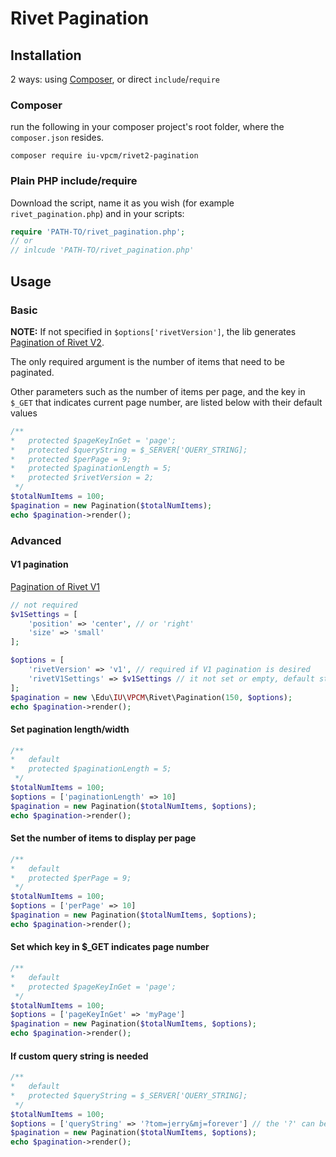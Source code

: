 # Rivet Pagination
## Installation
2 ways: using [Composer](https://getcomposer.org/), or direct `include`/`require`

### Composer
run the following in your composer project's root folder, where the `composer.json` resides.
```shell
composer require iu-vpcm/rivet2-pagination
```
### Plain PHP include/require
Download the script, name it as you wish (for example `rivet_pagination.php`) and in your scripts:
```php
require 'PATH-TO/rivet_pagination.php';
// or 
// inlcude 'PATH-TO/rivet_pagination.php'
```
## Usage
### Basic
**NOTE:** If not specified in `$options['rivetVersion']`, the lib generates [Pagination of Rivet V2](https://v2.rivet.iu.edu/docs/components/pagination/).

The only required argument is the number of items that need to be paginated.

Other parameters such as the number of items per page, and the key in `$_GET` that indicates current page number, are listed below with their default values
```PHP
/**
*   protected $pageKeyInGet = 'page';
*   protected $queryString = $_SERVER['QUERY_STRING];
*   protected $perPage = 9;
*   protected $paginationLength = 5;
*   protected $rivetVersion = 2;
 */
$totalNumItems = 100;
$pagination = new Pagination($totalNumItems);
echo $pagination->render();
```

### Advanced
#### V1 pagination
[Pagination of Rivet V1](https://rivet.iu.edu/components/navigation/pagination/)
```PHP
// not required
$v1Settings = [
    'position' => 'center', // or 'right'
    'size' => 'small'
];

$options = [
    'rivetVersion' => 'v1', // required if V1 pagination is desired 
    'rivetV1Settings' => $v1Settings // it not set or empty, default style of V1 will be applied
];
$pagination = new \Edu\IU\VPCM\Rivet\Pagination(150, $options);
echo $pagination->render();
```

#### Set pagination length/width
```PHP
/**
*   default
*   protected $paginationLength = 5;
 */
$totalNumItems = 100;
$options = ['paginationLength' => 10]
$pagination = new Pagination($totalNumItems, $options);
echo $pagination->render();
```

#### Set the number of items to display per page
```PHP
/**
*   default
*   protected $perPage = 9;
 */
$totalNumItems = 100;
$options = ['perPage' => 10]
$pagination = new Pagination($totalNumItems, $options);
echo $pagination->render();
```

#### Set which key in $_GET indicates page number
```PHP
/**
*   default
*   protected $pageKeyInGet = 'page';
 */
$totalNumItems = 100;
$options = ['pageKeyInGet' => 'myPage']
$pagination = new Pagination($totalNumItems, $options);
echo $pagination->render();
```

#### If custom query string is needed
```PHP
/**
*   default
*   protected $queryString = $_SERVER['QUERY_STRING];
 */
$totalNumItems = 100;
$options = ['queryString' => '?tom=jerry&mj=forever'] // the '?' can be omitted 
$pagination = new Pagination($totalNumItems, $options);
echo $pagination->render();
```

